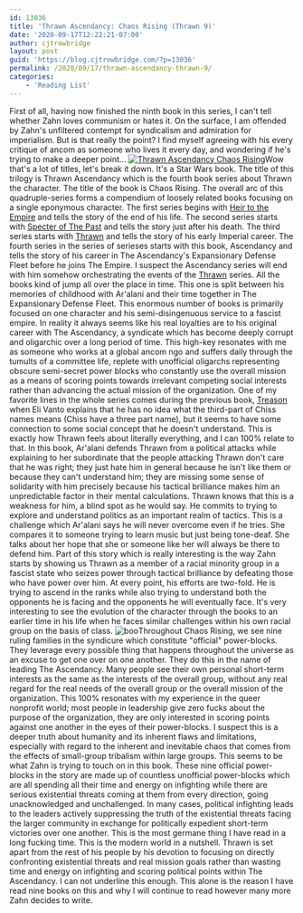 ```yaml
---
id: 13036
title: 'Thrawn Ascendancy: Chaos Rising (Thrawn 9)'
date: '2020-09-17T12:22:21-07:00'
author: cjtrowbridge
layout: post
guid: 'https://blog.cjtrowbridge.com/?p=13036'
permalink: /2020/09/17/thrawn-ascendancy-thrawn-9/
categories:
    - 'Reading List'
---
```


First of all, having now finished the ninth book in this series, I can't tell whether Zahn loves communism or hates it. On the surface, I am offended by Zahn's unfiltered contempt for syndicalism and admiration for imperialism. But is that really the point? I find myself agreeing with his every critique of ancom as someone who lives it every day, and wondering if he's trying to make a deeper point... [![Thrawn Ascendancy Chaos Rising](https://blog.cjtrowbridge.com/wp-content/uploads/2020/09/Thrawn-Ascendancy-Chaos-Rising-1-1.jpg)](https://amzn.to/3igymvr)Wow that's a lot of titles, let's break it down. It's a Star Wars book. The title of this trilogy is Thrawn Ascendancy which is the fourth book series about Thrawn the character. The title of the book is Chaos Rising. The overall arc of this quadruple-series forms a compendium of loosely related books focusing on a single eponymous character. The first series begins with [Heir to the Empire](https://blog.cjtrowbridge.com/2020/05/30/heir-to-the-empire-by-timothy-zahn-thrawn-1/) and tells the story of the end of his life. The second series starts with [Specter of The Past](https://blog.cjtrowbridge.com/2020/08/02/specter-of-the-past-by-timothy-zahn-thrawn-4/) and tells the story just after his death. The third series starts with [Thrawn](https://blog.cjtrowbridge.com/2020/08/25/thrawn-by-timothy-zahn-thrawn-6/) and tells the story of his early Imperial career. The fourth series in the series of serieses starts with this book, Ascendancy and tells the story of his career in The Ascendancy's Expansionary Defense Fleet before he joins The Empire. I suspect the Ascendancy series will end with him somehow orchestrating the events of the [Thrawn](https://blog.cjtrowbridge.com/2020/08/25/thrawn-by-timothy-zahn-thrawn-6/) series. All the books kind of jump all over the place in time. This one is split between his memories of childhood with Ar'alani and their time together in The Expansionary Defense Fleet. This enormous number of books is primarily focused on one character and his semi-disingenuous service to a fascist empire. In reality it always seems like his real loyalties are to his original career with The Ascendancy, a syndicate which has become deeply corrupt and oligarchic over a long period of time. This high-key resonates with me as someone who works at a global ancom ngo and suffers daily through the tumults of a committee life, replete with unofficial oligarchs representing obscure semi-secret power blocks who constantly use the overall mission as a means of scoring points towards irrelevant competing social interests rather than advancing the actual mission of the organization. One of my favorite lines in the whole series comes during the previous book, [Treason](https://blog.cjtrowbridge.com/2020/09/07/thrawn-treason-by-timothy-zahn-thrawn-8/) when Eli Vanto explains that he has no idea what the third-part of Chiss names means (Chiss have a three part name), but it seems to have some connection to some social concept that he doesn't understand. This is exactly how Thrawn feels about literally everything, and I can 100% relate to that. In this book, Ar'alani defends Thrawn from a political attacks while explaining to her subordinate that the people attacking Thrawn don't care that he was right; they just hate him in general because he isn't like them or because they can't understand him; they are missing some sense of solidarity with him precisely because his tactical brilliance makes him an unpredictable factor in their mental calculations. Thrawn knows that this is a weakness for him, a blind spot as he would say. He commits to trying to explore and understand politics as an important realm of tactics. This is a challenge which Ar'alani says he will never overcome even if he tries. She compares it to someone trying to learn music but just being tone-deaf. She talks about her hope that she or someone like her will always be there to defend him. Part of this story which is really interesting is the way Zahn starts by showing us Thrawn as a member of a racial minority group in a fascist state who seizes power through tactical brilliance by defeating those who have power over him. At every point, his efforts are two-fold. He is trying to ascend in the ranks while also trying to understand both the opponents he is facing and the opponents he will eventually face. It's very interesting to see the evolution of the character through the books to an earlier time in his life when he faces similar challenges within his own racial group on the basis of class. ![boo](https://blog.cjtrowbridge.com/wp-content/uploads/2020/09/boo-1-1.jpg)Throughout Chaos Rising, we see nine ruling families in the syndicure which constitute "official" power-blocks. They leverage every possible thing that happens throughout the universe as an excuse to get one over on one another. They do this in the name of leading The Ascendancy. Many people see their own personal short-term interests as the same as the interests of the overall group, without any real regard for the real needs of the overall group or the overall mission of the organization. This 100% resonates with my experience in the queer nonprofit world; most people in leadership give zero fucks about the purpose of the organization, they are only interested in scoring points against one another in the eyes of their power-blocks. I suspect this is a deeper truth about humanity and its inherent flaws and limitations, especially with regard to the inherent and inevitable chaos that comes from the effects of small-group tribalism within large groups. This seems to be what Zahn is trying to touch on in this book. These nine official power-blocks in the story are made up of countless unofficial power-blocks which are all spending all their time and energy on infighting while there are serious existential threats coming at them from every direction, going unacknowledged and unchallenged. In many cases, political infighting leads to the leaders actively suppressing the truth of the existential threats facing the larger community in exchange for politically expedient short-term victories over one another. This is the most germane thing I have read in a long fucking time. This is the modern world in a nutshell. Thrawn is set apart from the rest of his people by his devotion to focusing on directly confronting existential threats and real mission goals rather than wasting time and energy on infighting and scoring political points within The Ascendancy. I can not underline this enough. This alone is the reason I have read nine books on this and why I will continue to read however many more Zahn decides to write.